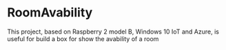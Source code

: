 # RoomAvability
This project, based on Raspberry 2 model B, Windows 10 IoT and Azure, is useful for build a box for show the avability of a room
